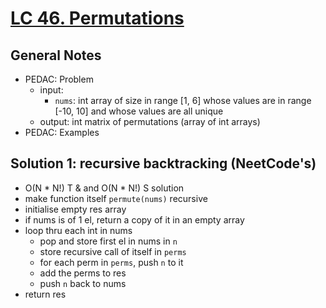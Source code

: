 # [LC 46. Permutations](https://leetcode.com/problems/permutations/)

## General Notes

- PEDAC: Problem
  - input: 
    - `nums`: int array of size in range \[1, 6] whose values are in range \[-10, 10] and whose values are all unique
  - output: int matrix of permutations (array of int arrays)
- PEDAC: Examples

## Solution 1: recursive backtracking (NeetCode's)

- O(N * N!) T & and O(N * N!) S solution
- make function itself `permute(nums)` recursive
- initialise empty res array
- if nums is of 1 el, return a copy of it in an empty array
- loop thru each int in nums
  - pop and store first el in nums in `n`
  - store recursive call of itself in `perms`
  - for each perm in `perms`, push `n` to it
  - add the perms to res
  - push `n` back to nums
- return res
